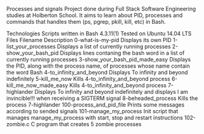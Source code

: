 Processes and signals
Project done during Full Stack Software Engineering studies at Holberton School. It aims to learn about PID, processes and commands that handles them (ps, pgrep, pkill, kill, etc) in Bash.

Technologies
Scripts written in Bash 4.3.11(1)
Tested on Ubuntu 14.04 LTS
Files
Filename	Description
0-what-is-my-pid	Displays its own PID
1-list_your_processes	Displays a list of currently running processes
2-show_your_bash_pid	Displays lines contaning the bash word in a list of currently running processes
3-show_your_bash_pid_made_easy	Displays the PID, along with the process name, of processes whose name contain the word Bash
4-to_infinity_and_beyond	Displays To infinity and beyond indefinitely
5-kill_me_now	Kills 4-to_infinity_and_beyond process
6-kill_me_now_made_easy	Kills 4-to_infinity_and_beyond process
7-highlander	Displays To infinity and beyond indefinitely and displays I am invincible!!! when receiving a SIGTERM signal
8-beheaded_process	Kills the process 7-highlander
100-process_and_pid_file	Prints some messages according to sended signals
101-manage_my_process	Init script that manages manage_my_process with start, stop and restart instructions
102-zombie.c	C program that creates 5 zombie processes
